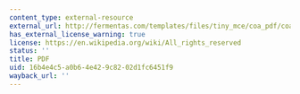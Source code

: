 ```yaml
---
content_type: external-resource
external_url: http://fermentas.com/templates/files/tiny_mce/coa_pdf/coa_ef0511.pdf
has_external_license_warning: true
license: https://en.wikipedia.org/wiki/All_rights_reserved
status: ''
title: PDF
uid: 16b4e4c5-a0b6-4e42-9c82-02d1fc6451f9
wayback_url: ''
---
```

